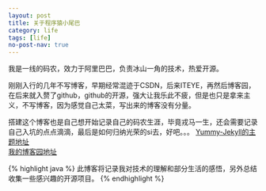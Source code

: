```yaml
---
layout: post
title: 关于程序猿小尾巴
category: life
tags: [life]
no-post-nav: true
---
```


   我是一线的码农，效力于阿里巴巴，负责冰山一角的技术，热爱开源。

   刚刚入行的几年不写博客，早期经常混迹于CSDN，后来ITEYE，再然后博客园，在后来就入赘了github，github的开源，强大让我乐此不疲，但是也只是拿来主义，不写博客，因为感觉自己太菜，写出来的博客没有分量。



 搭建这个博客也是自己想开始记录自己的码农生涯，毕竟戎马一生，还会需要记录自己入坑的点点滴滴，最后是如何归纳光荣的si去，好吧。。。
[Yummy-Jekyll的主题地址](https://github.com/DONGChuan/Yummy-Jekyll)<br /> 
[我的博客园地址](http://www.weiqingeng.com/)<br /> 


{% highlight java %}
此博客将记录我对技术的理解和部分生活的感悟，另外总结收集一些感兴趣的开源项目。
{% endhighlight %}
